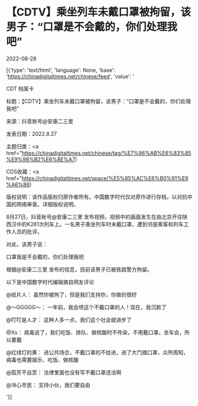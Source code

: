 # 【CDTV】乘坐列车未戴口罩被拘留，该男子：“口罩是不会戴的，你们处理我吧”

2022-08-28

[{'type': 'text/html', 'language': None, 'base': 'https://chinadigitaltimes.net/chinese/feed', 'value': '

CDT 档案卡

标题：【CDTV】乘坐列车未戴口罩被拘留，该男子：“口罩是不会戴的，你们处理我吧”

来源：抖音账号@安康二三里

发表日期：2022.8.27

主题归类：<a href="https://chinadigitaltimes.net/chinese/tag/%E7%96%AB%E6%83%85%E9%98%B2%E6%8E%A7)

CDS收藏：<a href="https://chinadigitaltimes.net/space/%E5%85%AC%E6%B0%91%E9%A6%86)

版权说明：该作品版权归原作者所有。中国数字时代仅对原作进行存档，以对抗中国的网络审查。详细版权说明。







8月27日，抖音账号@安康二三里 发布视频，视频中的画面发生在由北京开往陕西汉中的K261次列车上。一名男子乘坐列车时未戴口罩，遭到邻座乘客和列车工作人员的批评。

对此，该男子说：



口罩我是不会戴的，你们处理我吧



根据@安康二三里 发布的信息，目前该男子已被铁路警方拘留。

以下是中国数字时代编辑摘自网友评论



@纸片人： 虽然你被拘了，但是我们支持你，你做的很好

@～GGGGG～： 一年前，我会喷这个不戴口罩的人！现在，我沉默了

@叮叮是人才： 这种人多一点，我们这个社会就进步了

@Xs： 病毒说了，我们吃饭、排队、做核酸时不传染，不用戴口罩。坐车会，所以要戴

@红绿灯的黄： 进公共场合，不戴口罩的不给进，进了大门摘口罩，众所周知，病毒也需要娱乐、吃饭、做核酸

@孤芳不自赏： 法律里面也没有写不戴口罩违法啊

@冷心市民： 支持小伙，我们要自由

'}]